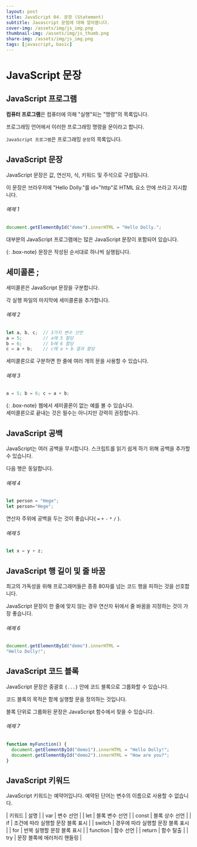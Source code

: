 ```yaml
---
layout: post
title: JavaScript 04. 문장 (Statement)
subtitle: Javascript 문법에 대해 알아봅니다.
cover-img: /assets/img/js_img.png
thumbnail-img: /assets/img/js_thumb.png
share-img: /assets/img/js_img.png
tags: [javascript, basic]
---
```


# JavaScript 문장

## JavaScript 프로그램

**컴퓨터 프로그램**은 컴퓨터에 의해 "실행"되는 "명령"의 목록입니다.

프로그래밍 언어에서 이러한 프로그래밍 명령을 문이라고 합니다.

```JavaScript 프로그램```은 프로그래밍 ```문장```의 목록입니다.

## JavaScript 문장

JavaScript 문장은 값, 연산자, 식, 키워드 및 주석으로 구성됩니다.

이 문장은 브라우저에 "Hello Dolly."를 id="http"로 HTML 요소 안에 쓰라고 지시합니다.

###### 예제 1

```javascript
document.getElementById("demo").innerHTML = "Hello Dolly.";
```

대부분의 JavaScript 프로그램에는 많은 JavaScript 문장이 포함되어 있습니다.

{: .box-note}
문장은 작성된 순서대로 하나씩 실행됩니다.

## 세미콜론 ;

세미콜론은 JavaScript 문장을 구분합니다.

각 실행 파일의 마지막에 세미콜론을 추가합니다.

###### 예제 2

```javascript
let a, b, c;  // 3가지 변수 선언
a = 5;        // a에 5 할당
b = 6;        // b에 6 할당
c = a + b;    // c에 a + b 결과 할당
```

세미콜론으로 구분하면 한 줄에 여러 개의 문을 사용할 수 있습니다.

###### 예제 3

```javascript
a = 5; b = 6; c = a + b;
```

{: .box-note}
웹에서 세미콜론이 없는 예를 볼 수 있습니다.<br>세미콜론으로 끝내는 것은 필수는 아니지만 강력히 권장합니다.

## JavaScript 공백

JavaScript는 여러 공백을 무시합니다. 스크립트를 읽기 쉽게 하기 위해 공백을 추가할 수 있습니다.

다음 행은 동일합니다.

###### 예제 4

```javascript
let person = "Hege";
let person="Hege";
```

연산자 주위에 공백을 두는 것이 좋습니다( ```=``` ```+``` ```-``` ```*``` ```/``` ).

###### 예제 5

```javascript
let x = y + z;
```

## JavaScript 행 길이 및 줄 바꿈

최고의 가독성을 위해 프로그래머들은 종종 80자를 넘는 코드 행을 피하는 것을 선호합니다.

JavaScript 문장이 한 줄에 맞지 않는 경우 연산자 뒤에서 줄 바꿈을 지정하는 것이 가장 좋습니다.

###### 예제 6

```javascript
document.getElementById("demo").innerHTML =
"Hello Dolly!";
```

## JavaScript 코드 블록

JavaScript 문장은 중괄호 ```{...}``` 안에 코드 블록으로 그룹화할 수 있습니다.

코드 블록의 목적은 함께 실행할 문을 정의하는 것입니다.

블록 단위로 그룹화된 문장은 JavaScript 함수에서 찾을 수 있습니다.

###### 예제 7

```javascript
function myFunction() {
  document.getElementById("demo1").innerHTML = "Hello Dolly!";
  document.getElementById("demo2").innerHTML = "How are you?";
}
```

## JavaScript 키워드

JavaScript 키워드는 예약어입니다. 예약된 단어는 변수의 이름으로 사용할 수 없습니다.

| 키워드 | 설명 |
| var | 변수 선언 |
| let | 블록 변수 선언 |
| const | 블록 상수 선언 |
| if | 조건에 따라 실행할 문장 블록 표시 |
| switch | 경우에 따라 실행할 문장 블록 표시 |
| for | 반복 실행할 문장 블록 표시 |
| function | 함수 선언 |
| return | 함수 탈출 |
| try | 문장 블록에 에러처리 핸들링 |
